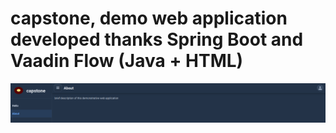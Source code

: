 # capstone, demo web application developed thanks Spring Boot and Vaadin Flow (Java + HTML)

![capstone about view](https://github.com/paolomococci/enterprise-workshop/blob/main/screenshots/screenshot_capstone_about.png)
